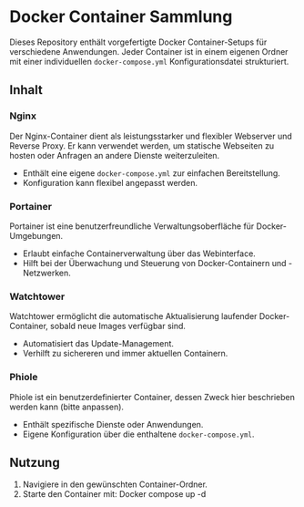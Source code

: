# Docker Container Sammlung

Dieses Repository enthält vorgefertigte Docker Container-Setups für verschiedene Anwendungen. Jeder Container ist in einem eigenen Ordner mit einer individuellen `docker-compose.yml` Konfigurationsdatei strukturiert.

## Inhalt

### Nginx
Der Nginx-Container dient als leistungsstarker und flexibler Webserver und Reverse Proxy. Er kann verwendet werden, um statische Webseiten zu hosten oder Anfragen an andere Dienste weiterzuleiten.

- Enthält eine eigene `docker-compose.yml` zur einfachen Bereitstellung.
- Konfiguration kann flexibel angepasst werden.

### Portainer
Portainer ist eine benutzerfreundliche Verwaltungsoberfläche für Docker-Umgebungen.

- Erlaubt einfache Containerverwaltung über das Webinterface.
- Hilft bei der Überwachung und Steuerung von Docker-Containern und -Netzwerken.

### Watchtower
Watchtower ermöglicht die automatische Aktualisierung laufender Docker-Container, sobald neue Images verfügbar sind.

- Automatisiert das Update-Management.
- Verhilft zu sichereren und immer aktuellen Containern.

### Phiole
Phiole ist ein benutzerdefinierter Container, dessen Zweck hier beschrieben werden kann (bitte anpassen).

- Enthält spezifische Dienste oder Anwendungen.
- Eigene Konfiguration über die enthaltene `docker-compose.yml`.

## Nutzung

1. Navigiere in den gewünschten Container-Ordner.
2. Starte den Container mit: Docker compose up -d


